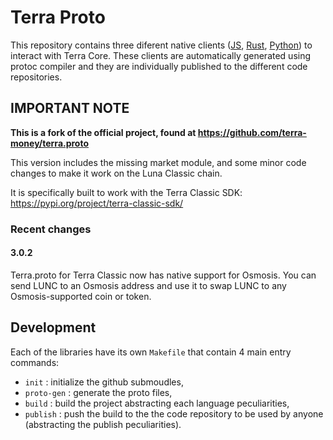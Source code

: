 # Terra Proto

This repository contains three diferent native clients ([JS](./js/), [Rust](./rust/), [Python](./python/)) to interact with Terra Core. These clients are automatically generated using protoc compiler and they are individually published to the different code repositories.

## IMPORTANT NOTE

**This is a fork of the official project, found at https://github.com/terra-money/terra.proto**

This version includes the missing market module, and some minor code changes to make it work on the Luna Classic chain.

It is specifically built to work with the Terra Classic SDK: https://pypi.org/project/terra-classic-sdk/

### Recent changes

#### 3.0.2
Terra.proto for Terra Classic now has native support for Osmosis. You can send LUNC to an Osmosis address and use it to swap LUNC to any Osmosis-supported coin or token.

## Development

Each of the libraries have its own `Makefile` that contain 4 main entry commands:

- `init` : initialize the github submoudles,
- `proto-gen` : generate the proto files,
- `build` : build the project abstracting each language peculiarities,
- `publish` : push the build to the the code repository to be used by anyone (abstracting the publish peculiarities).
